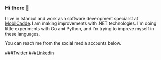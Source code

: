 ### Hi there 👋

I live in Istanbul and work as a software development specialist at <a href="https://www.mobilcadde.com">MobilCadde</a>. I am making improvements with .NET technologies. I'm doing little experiments with Go and Python, and I'm trying to improve myself in these languages.

You can reach me from the social media accounts below.

###<a href="https://twitter.com/yisleyen">Twitter</a>
###<a href="https://www.linkedin.com/in/yisleyen">Linkedin</a>

<!--
**yisleyen/yisleyen** is a ✨ _special_ ✨ repository because its `README.md` (this file) appears on your GitHub profile.

Here are some ideas to get you started:

- 🔭 I’m currently working on ...
- 🌱 I’m currently learning ...
- 👯 I’m looking to collaborate on ...
- 🤔 I’m looking for help with ...
- 💬 Ask me about ...
- 📫 How to reach me: ...
- 😄 Pronouns: ...
- ⚡ Fun fact: ...
-->
